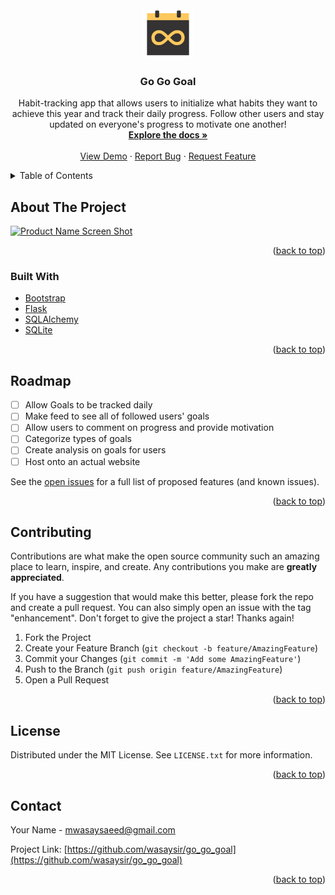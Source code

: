 <div id="top"></div>

<!-- PROJECT SHIELDS -->
<!--
*** I'm using markdown "reference style" links for readability.
*** Reference links are enclosed in brackets [ ] instead of parentheses ( ).
*** See the bottom of this document for the declaration of the reference variables
*** for contributors-url, forks-url, etc. This is an optional, concise syntax you may use.
*** https://www.markdownguide.org/basic-syntax/#reference-style-links
-->

<!-- PROJECT LOGO -->
<br />
<div align="center">
  <a href="https://github.com/wasaysir/go_go_goal">
    <img src="website/static/images/128h/logo.png" alt="Logo" width="80" height="80">
  </a>

<h3 align="center">Go Go Goal</h3>

  <p align="center">
    Habit-tracking app that allows users to initialize what habits they want to achieve this year and track their daily progress. Follow other users and stay updated on everyone's progress to motivate one another!
    <br />
    <a href="https://github.com/wasaysir/go_go_goal"><strong>Explore the docs »</strong></a>
    <br />
    <br />
    <a href="https://github.com/wasaysir/go_go_goal">View Demo</a>
    ·
    <a href="https://github.com/wasaysir/go_go_goal/issues">Report Bug</a>
    ·
    <a href="https://github.com/wasaysir/go_go_goal/issues">Request Feature</a>
  </p>
</div>



<!-- TABLE OF CONTENTS -->
<details>
  <summary>Table of Contents</summary>
  <ol>
    <li>
      <a href="#about-the-project">About The Project</a>
      <ul>
        <li><a href="#built-with">Built With</a></li>
      </ul>
    </li>
    <!--
    <li>
      <a href="#getting-started">Getting Started</a>
      <ul>
        <li><a href="#prerequisites">Prerequisites</a></li>
        <li><a href="#installation">Installation</a></li>
      </ul>
    </li>
-->
    <li><a href="#usage">Usage</a></li>
    <li><a href="#roadmap">Roadmap</a></li>
    <li><a href="#contributing">Contributing</a></li>
    <li><a href="#license">License</a></li>
    <li><a href="#contact">Contact</a></li>
    <li><a href="#acknowledgments">Acknowledgments</a></li>
  </ol>
</details>



<!-- ABOUT THE PROJECT -->
## About The Project

[![Product Name Screen Shot][product-screenshot]]("https://github.com/wasaysir/go-go-goal/blob/main/go-go-goal-demo.png")

<p align="right">(<a href="#top">back to top</a>)</p>



### Built With

* [Bootstrap](https://getbootstrap.com)
* [Flask](https://flask.palletsprojects.com/en/2.0.x/)
* [SQLAlchemy](https://www.sqlalchemy.org/)
* [SQLite](https://www.sqlite.org/index.html)

<p align="right">(<a href="#top">back to top</a>)</p>



<!-- GETTING STARTED 
## Getting Started

This is an example of how you may give instructions on setting up your project locally.
To get a local copy up and running follow these simple example steps.

### Prerequisites

This is an example of how to list things you need to use the software and how to install them.
* Flask
  ```sh
  npm install npm@latest -g
  ```

### Installation

1. Get a free API Key at [https://example.com](https://example.com)
2. Clone the repo
   ```sh
   git clone https://github.com/wasaysir/go_go_goal.git
   ```
3. Install NPM packages
   ```sh
   npm install
   ```
4. Enter your API in `config.js`
   ```js
   const API_KEY = 'ENTER YOUR API';
   ```

<p align="right">(<a href="#top">back to top</a>)</p>
-->



<!-- USAGE EXAMPLES 
## Usage

Use this space to show useful examples of how a project can be used. Additional screenshots, code examples and demos work well in this space. You may also link to more resources.

_For more examples, please refer to the [Documentation](https://example.com)_

<p align="right">(<a href="#top">back to top</a>)</p>
-->


<!-- ROADMAP -->
## Roadmap

- [ ] Allow Goals to be tracked daily
- [ ] Make feed to see all of followed users' goals
- [ ] Allow users to comment on progress and provide motivation
- [ ] Categorize types of goals
- [ ] Create analysis on goals for users
- [ ] Host onto an actual website

See the [open issues](https://github.com/wasaysir/go_go_goal/issues) for a full list of proposed features (and known issues).

<p align="right">(<a href="#top">back to top</a>)</p>



<!-- CONTRIBUTING -->
## Contributing

Contributions are what make the open source community such an amazing place to learn, inspire, and create. Any contributions you make are **greatly appreciated**.

If you have a suggestion that would make this better, please fork the repo and create a pull request. You can also simply open an issue with the tag "enhancement".
Don't forget to give the project a star! Thanks again!

1. Fork the Project
2. Create your Feature Branch (`git checkout -b feature/AmazingFeature`)
3. Commit your Changes (`git commit -m 'Add some AmazingFeature'`)
4. Push to the Branch (`git push origin feature/AmazingFeature`)
5. Open a Pull Request

<p align="right">(<a href="#top">back to top</a>)</p>



<!-- LICENSE -->
## License

Distributed under the MIT License. See `LICENSE.txt` for more information.

<p align="right">(<a href="#top">back to top</a>)</p>



<!-- CONTACT -->
## Contact

Your Name - mwasaysaeed@gmail.com

Project Link: [https://github.com/wasaysir/go_go_goal](https://github.com/wasaysir/go_go_goal)

<p align="right">(<a href="#top">back to top</a>)</p>


<!-- MARKDOWN LINKS & IMAGES -->
<!-- https://www.markdownguide.org/basic-syntax/#reference-style-links -->
[contributors-shield]: https://img.shields.io/github/contributors/wasaysir/go_go_goal.svg?style=for-the-badge
[contributors-url]: https://github.com/wasaysir/go_go_goal/graphs/contributors
[forks-shield]: https://img.shields.io/github/forks/wasaysir/go_go_goal.svg?style=for-the-badge
[forks-url]: https://github.com/wasaysir/go_go_goal/network/members
[stars-shield]: https://img.shields.io/github/stars/wasaysir/go_go_goal.svg?style=for-the-badge
[stars-url]: https://github.com/wasaysir/go_go_goal/stargazers
[issues-shield]: https://img.shields.io/github/issues/wasaysir/go_go_goal.svg?style=for-the-badge
[issues-url]: https://github.com/wasaysir/go_go_goal/issues
[license-shield]: https://img.shields.io/github/license/wasaysir/go_go_goal.svg?style=for-the-badge
[license-url]: https://github.com/wasaysir/go_go_goal/blob/master/LICENSE.txt
[linkedin-shield]: https://img.shields.io/badge/-LinkedIn-black.svg?style=for-the-badge&logo=linkedin&colorB=555
[linkedin-url]: https://linkedin.com/in/wasay-saeed-3780ab164
[product-screenshot]: images/screenshot.png
